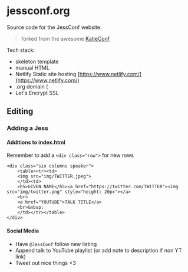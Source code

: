 # jessconf.org

Source code for the JessConf website.

> forked from the awesome
[KatieConf](https://github.com/KatieConf/katieconf.github.io)

Tech stack:
 - skeleton template
 - manual HTML
 - Netlify Static site hosting [https://www.netlify.com/](https://www.netlify.com/)
 - .org domain (
 - Let's Encrypt SSL

## Editing

### Adding a Jess

#### Additions to index.html

Remember to add a `<div class="row">` for new rows

```
<div class="six columns speaker">
    <table><tr><td>
    <img src="img/TWITTER.jpeg">
    </td><td>
    <h5>GIVEN NAME</h5><a href="https://twitter.com/TWITTER"><img src="img/twitter.png" style="height: 20px"></a>
    <br>
    <a href="YOUTUBE">TALK TITLE</a>
    <br>&nbsp;
    </td></tr></table>
</div>
```

#### Social Media

 - Have `@JessConf` follow new listing
 - Append talk to YouTube playlist (or add note to description if non YT link)
 - Tweet out nice things <3

